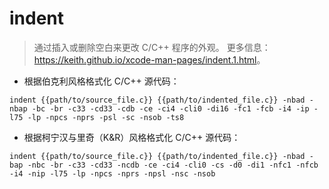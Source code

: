 # indent

> 通过插入或删除空白来更改 C/C++ 程序的外观。
> 更多信息：<https://keith.github.io/xcode-man-pages/indent.1.html>。

- 根据伯克利风格格式化 C/C++ 源代码：

`indent {{path/to/source_file.c}} {{path/to/indented_file.c}} -nbad -nbap -bc -br -c33 -cd33 -cdb -ce -ci4 -cli0 -di16 -fc1 -fcb -i4 -ip -l75 -lp -npcs -nprs -psl -sc -nsob -ts8`

- 根据柯宁汉与里奇（K&R）风格格式化 C/C++ 源代码：

`indent {{path/to/source_file.c}} {{path/to/indented_file.c}} -nbad -bap -nbc -br -c33 -cd33 -ncdb -ce -ci4 -cli0 -cs -d0 -di1 -nfc1 -nfcb -i4 -nip -l75 -lp -npcs -nprs -npsl -nsc -nsob`